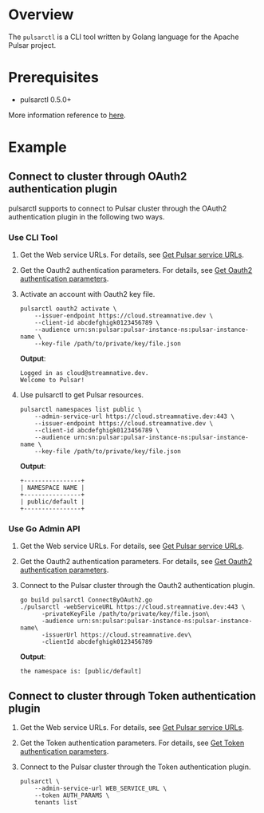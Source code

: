 # Overview

The `pulsarctl` is a CLI tool written by Golang language for the Apache Pulsar project.

# Prerequisites

- pulsarctl 0.5.0+

More information reference to [here](https://github.com/streamnative/pulsarctl/blob/master/README.md).

# Example

## Connect to cluster through OAuth2 authentication plugin

pulsarctl supports to connect to Pulsar cluster through the OAuth2 authentication plugin in the following two ways.

### Use CLI Tool

1. Get the Web service URLs. For details, see [Get Pulsar service URLs](https://github.com/streamnative/pulsar-examples/tree/master/cloud#get-pulsar-service-urls).

2. Get the Oauth2 authentication parameters. For details, see [Get Oauth2 authentication parameters](https://github.com/streamnative/pulsar-examples/tree/master/cloud#get-oauth2-authentication-parameters).

3. Activate an account with Oauth2 key file.

    ```shell script
    pulsarctl oauth2 activate \
        --issuer-endpoint https://cloud.streamnative.dev \
        --client-id abcdefghigk0123456789 \
        --audience urn:sn:pulsar:pulsar-instance-ns:pulsar-instance-name \
        --key-file /path/to/private/key/file.json
    ```

    **Output**:

    ```text
    Logged in as cloud@streamnative.dev.
    Welcome to Pulsar!
    ```

4. Use pulsarctl to get Pulsar resources.

    ```shell script
    pulsarctl namespaces list public \
        --admin-service-url https://cloud.streamnative.dev:443 \
        --issuer-endpoint https://cloud.streamnative.dev \
        --client-id abcdefghigk0123456789 \
        --audience urn:sn:pulsar:pulsar-instance-ns:pulsar-instance-name \
        --key-file /path/to/private/key/file.json
    ```

    **Output**:

    ```text
    +----------------+
    | NAMESPACE NAME |
    +----------------+
    | public/default |
    +----------------+
    ```

### Use Go Admin API

1. Get the Web service URLs. For details, see [Get Pulsar service URLs](https://github.com/streamnative/pulsar-examples/tree/master/cloud#get-pulsar-service-urls).

2. Get the Oauth2 authentication parameters. For details, see [Get Oauth2 authentication parameters](https://github.com/streamnative/pulsar-examples/tree/master/cloud#get-oauth2-authentication-parameters).

3. Connect to the Pulsar cluster through the Oauth2 authentication plugin.

    ```shell script
    go build pulsarctl ConnectByOAuth2.go
    ./pulsarctl -webServiceURL https://cloud.streamnative.dev:443 \
          -privateKeyFile /path/to/private/key/file.json\
          -audience urn:sn:pulsar:pulsar-instance-ns:pulsar-instance-name\
          -issuerUrl https://cloud.streamnative.dev\
          -clientId abcdefghigk0123456789
    ```

    **Output**:

    ```text
    the namespace is: [public/default]
    ```

## Connect to cluster through Token authentication plugin

1. Get the Web service URLs. For details, see [Get Pulsar service URLs](https://github.com/streamnative/pulsar-examples/tree/master/cloud#get-pulsar-service-urls).

2. Get the Token authentication parameters. For details, see [Get Token authentication parameters](https://github.com/streamnative/pulsar-examples/tree/master/cloud#get-token-authentication-parameters).

3. Connect to the Pulsar cluster through the Token authentication plugin.

    ```shell script
    pulsarctl \
        --admin-service-url WEB_SERVICE_URL \
        --token AUTH_PARAMS \
        tenants list
    ```